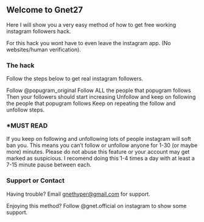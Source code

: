 ## Welcome to Gnet27

Here I will show you a very easy method of how to get free working instagram followers hack.

For this hack you wont have to even leave the instagram app. (No websites/human verification).

### The hack

Follow the steps below to get real instagram followers.

Follow @popugram_original
Follow ALL the people that popugram follows
Then your followers should start increasing
Unfollow and keep on following the people that popugram follows
Keep on repeating the follow and unfollow steps.

### *MUST READ

If you keep on following and unfollowing lots of people instagram will soft ban you. This means you can’t follow or unfollow anyone for 1-30 (or maybe more) minutes. Please do not abuse this feature or your account may get marked as suspicious. I recomend doing this 1-4 times a day with at least a 7-15 minute pause between each.

### Support or Contact

Having trouble? Email gnethyper@gmail.com for support.

Enjoying this method? Follow @gnet.official on instagram to show some support.
